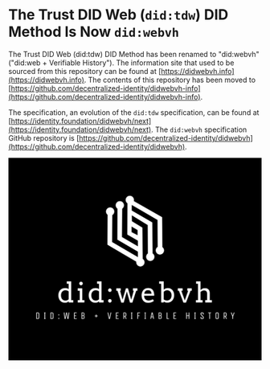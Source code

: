 # The Trust DID Web (`did:tdw`) DID Method Is Now `did:webvh`

The Trust DID Web (did:tdw) DID Method has been renamed to "did:webvh" ("did:web + Verifiable History").  The information site that used to be sourced from this repository can be found at [https://didwebvh.info](https://didwebvh.info). The contents of this repository has been moved to [https://github.com/decentralized-identity/didwebvh-info](https://github.com/decentralized-identity/didwebvh-info).

The specification, an evolution of the `did:tdw` specification, can be found at [https://identity.foundation/didwebvh/next](https://identity.foundation/didwebvh/next). The `did:webvh` specification GitHub repository is [https://github.com/decentralized-identity/didwebvh](https://github.com/decentralized-identity/didwebvh).


![did:webvh Logo](https://raw.githubusercontent.com/decentralized-identity/trustdidweb/refs/heads/main/didwebvh.jpg)
